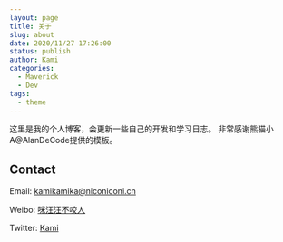 ```yaml
---
layout: page
title: 关于
slug: about
date: 2020/11/27 17:26:00
status: publish
author: Kami
categories: 
  - Maverick
  - Dev
tags: 
  - theme
---
```


这里是我的个人博客，会更新一些自己的开发和学习日志。
非常感谢熊猫小A@AlanDeCode提供的模板。


## Contact

Email: kamikamika@niconiconi.cn

Weibo: [咪汪汪不咬人](https://weibo.com/2485411230/)

Twitter: [Kami](https://twitter.com/chokorekami)
